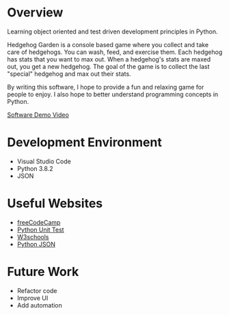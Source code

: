 # Overview

Learning object oriented and test driven development principles in Python.

Hedgehog Garden is a console based game where you collect and take care of hedgehogs.
You can wash, feed, and exercise them. Each hedgehog has stats that you want to max out.
When a hedgehog's stats are maxed out, you get a new hedgehog. The goal of the game is to
collect the last "special" hedgehog and max out their stats.

By writing this software, I hope to provide a fun and relaxing game for people to enjoy.
I also hope to better understand programming concepts in Python.

[Software Demo Video](http://youtube.link.goes.here)

# Development Environment

* Visual Studio Code
* Python 3.8.2
* JSON

# Useful Websites

* [freeCodeCamp](https://www.freecodecamp.org/news/learning-to-test-with-python-997ace2d8abe/)
* [Python Unit Test](https://docs.python.org/2/library/unittest.html#)
* [W3schools](https://www.w3schools.com/python/python_inheritance.asp)
* [Python JSON](https://docs.python.org/3.8/library/json.html#basic-usage)

# Future Work

* Refactor code
* Improve UI
* Add automation